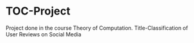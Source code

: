 # TOC-Project
Project done in the course Theory of Computation. Title-Classification of User Reviews on Social Media

